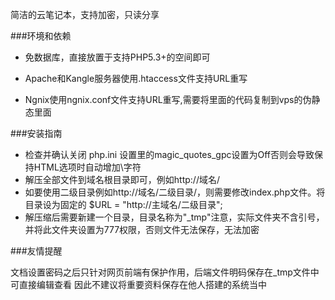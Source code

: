 简洁的云笔记本，支持加密，只读分享


###环境和依赖

- 免数据库，直接放置于支持PHP5.3+的空间即可

- Apache和Kangle服务器使用.htaccess文件支持URL重写

- Ngnix使用ngnix.conf文件支持URL重写,需要将里面的代码复制到vps的伪静态里面

###安装指南

- 检查并确认关闭 php.ini 设置里的magic_quotes_gpc设置为Off否则会导致保持HTML选项时自动增加\字符
- 解压全部文件到域名根目录即可，例如http://域名/
- 如要使用二级目录例如http://域名/二级目录/，则需要修改index.php文件。将目录设为固定的 $URL = "http://主域名/二级目录";
- 解压缩后需要新建一个目录，目录名称为"_tmp"注意，实际文件夹不含引号，并将此文件夹设置为777权限，否则文件无法保存，无法加密

###友情提醒

文档设置密码之后只针对网页前端有保护作用，后端文件明码保存在_tmp文件中可直接编辑查看
因此不建议将重要资料保存在他人搭建的系统当中

